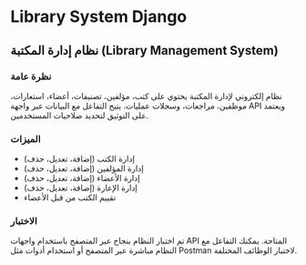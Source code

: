 # Library System Django

## نظام إدارة المكتبة (Library Management System)

### نظرة عامة
نظام إلكتروني لإدارة المكتبة يحتوي على كتب، مؤلفين، تصنيفات، أعضاء، استعارات، موظفين، مراجعات، وسجلات عمليات. يتيح التفاعل مع البيانات عبر واجهة API ويعتمد على التوثيق لتحديد صلاحيات المستخدمين.

### الميزات
- إدارة الكتب (إضافة، تعديل، حذف)
- إدارة المؤلفين (إضافة، تعديل، حذف)
- إدارة الأعضاء (إضافة، تعديل، حذف)
- إدارة الإعارة (إضافة، تعديل، حذف)
- تقييم الكتب من قبل الأعضاء
  
### الاختبار
تم اختبار النظام بنجاح عبر المتصفح باستخدام واجهات API المتاحة. يمكنك التفاعل مع النظام مباشرة عبر المتصفح أو استخدام أدوات مثل Postman لاختبار الوظائف المختلفة.

